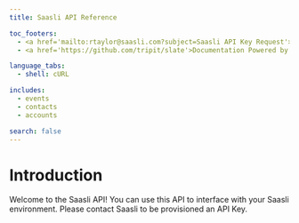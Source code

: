 ```yaml
---
title: Saasli API Reference

toc_footers:
  - <a href='mailto:rtaylor@saasli.com?subject=Saasli API Key Request'>Request an API Key</a>
  - <a href='https://github.com/tripit/slate'>Documentation Powered by Slate</a>

language_tabs:
  - shell: cURL

includes:
  - events
  - contacts
  - accounts

search: false
---
```


# Introduction

Welcome to the Saasli API! You can use this API to interface with your Saasli environment. Please contact Saasli to be provisioned an API Key.